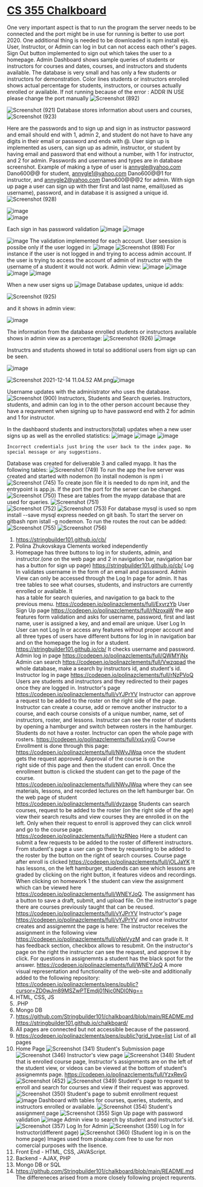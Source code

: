 
# [CS 355 Chalkboard](https://72e4-96-250-179-190.ngrok.io/)

   One very important aspect is that to run the program the server needs to be connected and the port might be in use for running is better to use port 2020.
   One additional thing is needed to be downloaded is npm install ejs. User, Instructor, or Admin can log in but can not access each other's pages. Sign Out button implemented      to sign out which takes the user to a homepage. Admin Dashboard shows sample queries of students or instructors for courses and dates, courses, and instructors and students      available. The database is very small and has only a few students or instructors for demonstration. Color lines students or instructors enrolled shows actual percentage for            students, instructors, or courses actually enrolled or available. If not running because of the error : ADDR IN USE please change the port manually
   ![Screenshot (892)](https://user-images.githubusercontent.com/90509231/145150882-d99d0ff5-66c0-4961-a4ff-dd038fc0c136.png)
   
   ![Screenshot (921)](https://user-images.githubusercontent.com/90509231/146027596-80f93470-3a67-4f06-bf82-c1bd53d8e3d3.png)
   Database stores information about users and courses, 
   ![Screenshot (923)](https://user-images.githubusercontent.com/90509231/146028383-f64e621c-dab7-4678-815f-b41f045ee77a.png)

   Here are the passwords and to sign up and sign in as instructor password and email should end with 1, admin 2, and student do not have to have any      digits in their email or password and ends with @.
   User sign up is implemented as users, can sign up as admin, instructor, or student by having email and password that end without a number, with 1 for 
   instructor, and 2 for admin. Passwords and usernames and types are in database screenshot. Example of making a type of user is
   annygle@yahoo.com Dano600@@ for student, annygle1@yahoo.com  Dano600@@1 for instructor, and annygle2@yahoo.com Dano600@@@2 for admin. 
   With sign up page a user can sign up with ther first and last name, email(used as username), password, and in database it is assigned a unique id.
   ![Screenshot (928)](https://user-images.githubusercontent.com/90509231/146342726-bd340479-8af9-4663-878e-d25ef8e329b5.png)

   ![image](https://user-images.githubusercontent.com/90509231/146032971-0d8e1f16-6208-4850-a88f-079e5ab0b181.png)   
   ![image](https://user-images.githubusercontent.com/90509231/146033008-224d9764-9d71-43a4-a9a2-d7cf7c53e367.png)

   Each sign in has password validation
   ![image](https://user-images.githubusercontent.com/90509231/146033443-7407887b-e1e0-429c-8c2b-44379bf50662.png)
   ![image](https://user-images.githubusercontent.com/90509231/146033622-b992eca6-8af2-4271-b43c-c66be8430b5f.png)
   
![image](https://user-images.githubusercontent.com/90509231/146033662-3a11fa51-fb52-440f-a5ee-924174c8ef9a.png)
The validation implemented for each account.
User seession is possibe only if the user logged in:
![image](https://user-images.githubusercontent.com/90509231/146034021-36cde670-8e63-4f80-b2b8-64a2756ee8e6.png)   ![Screenshot (898)](https://user-images.githubusercontent.com/90509231/145153429-bf198a94-2741-4853-bc3e-b02f2e5759aa.png)
For instance if the user is not logged in and trying to access admin account.
If the user is trying to access the account of admin of instructor with the username of a student it would not work.
Admin view:
![image](https://user-images.githubusercontent.com/90509231/146034739-88ee6f14-d768-4f0e-bbce-5b52b4fc7cde.png)
![image](https://user-images.githubusercontent.com/90509231/146034792-cc25df54-e364-4372-af90-9bbdcf88e864.png)
![image](https://user-images.githubusercontent.com/90509231/146034931-bb6b0182-9f6b-4c22-af06-e092332279a1.png)
![image](https://user-images.githubusercontent.com/90509231/146035207-b8f53581-db32-43db-be65-40b0ec2688e7.png)

When a new user signs up
![image](https://user-images.githubusercontent.com/90509231/146041583-738163dd-ac76-4857-830c-d2beb1baccc1.png)
Database updates, unique id adds:

![Screenshot (925)](https://user-images.githubusercontent.com/90509231/146042847-a210fd0d-671b-45a1-9666-61aa2fda36c9.png)

and it shows in admin view:

![image](https://user-images.githubusercontent.com/90509231/146043258-bcc7e0b6-b6c3-4787-8eba-20d4396837e0.png)

The information from the database enrolled  students or instructors available shows in admin view as a percentage:
![Screenshot (926)](https://user-images.githubusercontent.com/90509231/146055650-1e6cb630-15af-41b5-b40b-5c7b2386fb2e.png)
![image](https://user-images.githubusercontent.com/90509231/146055956-9f324072-b4d7-4fb9-ba09-0465c1dd029c.png)

Instructrs and students showed in total so additional users from sign up can be seen.

![image](https://user-images.githubusercontent.com/90509231/146056185-1b032c37-c769-44d9-93d4-e75cf5ea9f03.png)


<img src="blob:chrome-untrusted://media-app/e42a507b-cc7b-43a8-904d-a08bf15118af" alt="Screenshot 2021-12-14 11.04.52 AM.png"/>![image](https://user-images.githubusercontent.com/90509231/146034861-22fa4e8a-4de7-456d-8c1c-c4e8e7afae51.png)


Username updates with the administrator who uses the database.
    ![Screenshot (900)](https://user-images.githubusercontent.com/90509231/145154096-11987f41-0edd-44c5-b120-7405a2fa7a51.png)
    Instructors, Students and Search queries.
    Instructors, students, and admin can log in to the other person account because they have a requrement when signing up to have password end with 2 for admin and 1 for
    instructor.
    
   In the dashbaord students and instructors(total) updates when a new user signs up as well as the enrolled statistics:
   ![image](https://user-images.githubusercontent.com/90509231/146341994-9243ea1c-3ff4-4223-9372-58ee137052c5.png)
![image](https://user-images.githubusercontent.com/90509231/146342037-f3592abf-2b74-4ea7-81ec-e29385f60297.png)
![image](https://user-images.githubusercontent.com/90509231/146342071-9ed2e0fa-32d3-4aa2-b674-c29b12a96f19.png)

    Incorrect credentials just bring the user back to the index page. No special message or any suggestions.
   Database was created for deliverable 3 and called myapp. It has the following tables:
   ![Screenshot (749)](https://user-images.githubusercontent.com/90509231/144548064-dc90d470-86c6-4b51-bae6-196f660ba4c8.png)
   To run the app the live server was created and started with nodemon (to install nodemon is npm i 
   ![Screenshot (745)](https://user-images.githubusercontent.com/90509231/144548199-408b0e37-af72-43cd-bb26-4fdc986f0aba.png)
   To create json file it is needed to do npm init, and the entrypoint is app.js. If the port the port for the server can be changed. 
   ![Screenshot (750)](https://user-images.githubusercontent.com/90509231/144548688-42e8b6ec-eb06-4c50-9b07-ef543c647183.png)
   These are tables from the myapp database that are used for queries.
   ![Screenshot (751)](https://user-images.githubusercontent.com/90509231/144548865-edd1818a-cf3f-4d00-81f8-72bdfb86cc7c.png)\
   ![Screenshot (752)](https://user-images.githubusercontent.com/90509231/144549010-a35f74a9-ee6c-4696-80ad-228c024b6dea.png)
   ![Screenshot (753)](https://user-images.githubusercontent.com/90509231/144549137-03910132-2241-43e0-a392-08e183ecc956.png)
   For database mysql is used so npm install --save mysql express needed on git bash. To start the server on gitbash npm istall -g nodemon.
   To run the routes the rout can be added:
   ![Screenshot (755)](https://user-images.githubusercontent.com/90509231/144550066-56028c99-26b2-4d58-8240-caed5a4f78eb.png)
   ![Screenshot (756)](https://user-images.githubusercontent.com/90509231/144550098-3957f907-02b6-4ca8-b3e2-96b3c2c43374.png)

  

1. https://stringbuilder101.github.io/cb/
2. Polina Zhukovskaya Clements worked independently
3. Homepage has three buttons to log in for students, admin, and instructor.(one on the web page and 2 in navigation bar, navigation bar has a button for sign up page)
   https://stringbuilder101.github.io/cb/ Log In validates username in the form of an email and passsword.
   Admin View can only be accessed through the Log In page for admin. It has tree tables to see what courses, students, and instructors are currently enrolled or available. It   
   has    a table for search quieries, and navigation to ga back to the previous menu.
   https://codepen.io/polinazclements/full/ExvrzYb 
   User Sign Up page
   https://codepen.io/polinazclements/full/rNzoxaW the app features form validation and asks for username, password, first and last name, user is assigned a key, and      and email are unique.
   User Log In
   User can not Log In or access any features without proper account and all three types of users have different buttons for log in in navigation bar and on the homepage the log
   in for a student.
   https://stringbuilder101.github.io/cb/ It checks username and password. 
   Admin log in page https://codepen.io/polinazclements/full/QWMYjNx
   Admin can search https://codepen.io/polinazclements/full/Vwzqpad the whole database, make a search by instructors id, and student's id. 
   Instructor log in page https://codepen.io/polinazclements/full/rNzPVoQ
   Users are students and instructors and they redirected to their pages once they are logged in.
   Instructor's page https://codepen.io/polinazclements/full/vYJPrYV Instructor can approve a request to be added to the roster on the right side of the page.
   Instructor can create a course, add or remove another instructor to a course, and each course consists of a unique number, name, set of instructors, roster, and lessons. 
   Instructor can see the roster of students by opening a hamburger and switch between rosters in the hamburger. Students do not have a roster. Inctructor can open the whole        page with rosters. https://codepen.io/polinazclements/full/xxLyyjG
   Course Enrollment is done through this page: https://codepen.io/polinazclements/full/NWvJWqa once the student gets the request approved. Approval of the course is on the     
   right    side of this page and then the student can enroll. Once the enrollment button is clicked the student can get to the page of the course.               
   https://codepen.io/polinazclements/full/NWvJWqa where they can see materials, lessons, and recorded lectures on the left hamburger bar.
   On the web page of student https://codepen.io/polinazclements/full/dyzaxge Students can search courses, request to be added to the roster (on the right side of the age)
   view their search results and view courses they are enrolled in on the left. Only when their request to enroll is approved they can click wnroll and go to the course page.
   https://codepen.io/polinazclements/full/rNzRNeo Here a student can submit a few requests to be added to the roster of different instructors. From student's page a user can go 
   there by requesting to be added to the roster by the button on the right of search courses.
   Course page after enroll is clicked https://codepen.io/polinazclements/full/jOLJaYK It has lessons, on the left hamburger, studends can see which lessons are graded by 
   clicking on the right button, it features videos and recordings. When clicking on homework 1 the student can view the assignment which can be viewed here 
   https://codepen.io/polinazclements/full/WNEYJoQ. The assignment has a button to save a draft, submit, and upload file.
   On the instructor's page there are courses previously taught that can be reused.
   https://codepen.io/polinazclements/full/vYJPrYV
   Instructor's page https://codepen.io/polinazclements/full/vYJPrYV and once instructor creates and assignemnt the page is here: 
   The instructor receives the assignment in the following view https://codepen.io/polinazclements/full/oNeVyzM and can grade it. It has feedback section, checkbox allows to        resubmit. On the instructor's page on the right the instructor can see the request, and approve it by click. For questions in assignemnts a student has the black spot for        the answer. https://codepen.io/polinazclements/full/WNEYJoQ 
   A more visual representation and functionality of the web-site and additionally added to the following repository: 
   https://codepen.io/polinazclements/pens/public?cursor=ZD0wJm89MSZwPTEmdj01Njc0NDI0Ng==
4. HTML, CSS, JS
5. .PHP
6. Mongo DB 
7. https://github.com/Stringbuilder101/chalkboard/blob/main/README.md https://stringbuilder101.github.io/chalkboard/    
8. All pages are connected but not accessible because of the password.
9. https://codepen.io/polinazclements/pens/public?grid_type=list List of all pages
10. Home Page
![Screenshot (341)](https://user-images.githubusercontent.com/90509231/142726724-919c4939-8df4-4cf6-9ee2-ba68eb6b1a65.png)
Student's Submission page
![Screenshot (346)](https://user-images.githubusercontent.com/90509231/142726816-8fc24477-5c40-41bb-a9af-1aa37fa19f45.png)
Instructor's view page
![Screenshot (348)](https://user-images.githubusercontent.com/90509231/142726882-070b5087-43ea-4726-9e2c-5e516af40224.png)
Student that is enrolled course page, Instructor's assignments are on the left of the student view, or videos can be viewed
at the bottom of student's assignemnts page.
https://codepen.io/polinazclements/full/YzxRevG
![Screenshot (452)](https://user-images.githubusercontent.com/90509231/143059764-1350329d-e2e6-40f6-af37-4af6e8d6b7a4.png)
![Screenshot (349)](https://user-images.githubusercontent.com/90509231/142726940-7cd1815c-e29b-4f2e-8808-8bf78d586808.png)
Student's page to request to enroll and search for courses and view if their request was approved.
![Screenshot (350)](https://user-images.githubusercontent.com/90509231/142727020-c0c68059-7c59-4e3f-8d36-bd0e61dd1f49.png)
Student's page to submit enrollment request
![image](https://user-images.githubusercontent.com/90509231/142727083-1b54f9b3-1784-4121-ad7f-00b836a2d06c.png)
Dashboard with tables for courses, queries, students, and instructors enrolled or available.
![Screenshot (354)](https://user-images.githubusercontent.com/90509231/142727195-0e8f4f8c-c4b7-4109-9222-9a450c8e2366.png)
Student's assignment page
![Screenshot (355)](https://user-images.githubusercontent.com/90509231/142727336-0fa12101-9fb3-4705-b4be-a142c9caf046.png)
Sign Up page with password validation
![image](https://user-images.githubusercontent.com/90509231/142727430-ab8cc340-137b-4cec-9340-bad4ca2026db.png)
Admin view to search by student and instructor's id.
![Screenshot (357)](https://user-images.githubusercontent.com/90509231/142727489-878c9063-dc08-407b-bb08-bf151fc394bb.png)
Log In for Admin
![Screenshot (359)](https://user-images.githubusercontent.com/90509231/142727555-59936e52-f8cd-4db4-b558-984ecc1eb936.png)
Log In for Instructor(different page)
![Screenshot (360)](https://user-images.githubusercontent.com/90509231/142727611-75f66fb6-353f-4128-9315-b5d8e181d97c.png)
(Student log in is on the home page)
Images used from pixabay.com free to use for non comercial purposes with the lisence.
4. Front End - HTML, CSS, JAVAScript. 
5. Backend - AJAX, PHP
6. Mongo DB or SQL
7. https://github.com/Stringbuilder101/chalkboard/blob/main/README.md 
The differeneces arised from a more closely following project requrents. 









